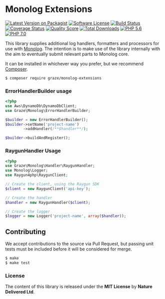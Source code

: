 # Monolog Extensions #

[![Latest Version on Packagist](https://img.shields.io/packagist/v/graze/monolog-extensions.svg?style=flat-square)](https://packagist.org/packages/graze/monolog-extensions)
[![Software License](https://img.shields.io/badge/license-MIT-brightgreen.svg?style=flat-square)](LICENSE.md)
[![Build Status](https://img.shields.io/travis/graze/monolog-extensions/master.svg?style=flat-square)](https://travis-ci.org/graze/monolog-extensions)
[![Coverage Status](https://img.shields.io/scrutinizer/coverage/g/graze/monolog-extensions.svg?style=flat-square)](https://scrutinizer-ci.com/g/graze/monolog-extensions/code-structure)
[![Quality Score](https://img.shields.io/scrutinizer/g/graze/monolog-extensions.svg?style=flat-square)](https://scrutinizer-ci.com/g/graze/monolog-extensions)
[![Total Downloads](https://img.shields.io/packagist/dt/graze/monolog-extensions.svg?style=flat-square)](https://packagist.org/packages/graze/monolog-extensions)
[![PHP 5.6](http://img.shields.io/badge/php-^5.6-8892BF.svg?style=flat-square)][php]
[![PHP 7.0](http://img.shields.io/badge/php-^7.0-8892BF.svg?style=flat-square)][php]

[php]:       https://php.net/

This library supplies additional log handlers, formatters and processors for use with [Monolog][monolog].
The intention is to make use of the library internally with the aim to eventually submit relevant parts to Monolog
core.

It can be installed in whichever way you prefer, but we recommend [Composer][packagist].

```bash
$ composer require graze/monolog-extensions
```

### ErrorHandlerBuilder usage
```php
<?php
use Aws\DynamoDb\DynamoDbClient;
use Graze\Monolog\ErrorHandlerBuilder;

$builder = new ErrorHandlerBuilder();
$builder->setName('project-name')
        ->addHandler(/**$handler**/);

$builder->buildAndRegister();
```

### RaygunHandler Usage
```php
<?php
use Graze\Monolog\Handler\RaygunHandler;
use Monolog\Logger;
use Raygun4php\RaygunClient;

// Create the client, using the Raygun SDK
$client = new RaygunClient('api-key');

// Create the handler
$handler = new RaygunHandler($client);

// Create the logger
$logger = new Logger('project-name', array($handler));
```

## Contributing
We accept contributions to the source via Pull Request,
but passing unit tests must be included before it will be considered for merge.
```bash
$ make
$ make test
```

### License
The content of this library is released under the **MIT License** by **Nature Delivered Ltd**.<br/>

<!-- Links -->
[travis]: https://travis-ci.org/graze/MonologExtensions
[travis-master]: https://travis-ci.org/graze/MonologExtensions.png?branch=master
[monolog]:   https://github.com/Seldaek/monolog
[packagist]: https://packagist.org/packages/graze/monolog-extensions
[license]:   /LICENSE

